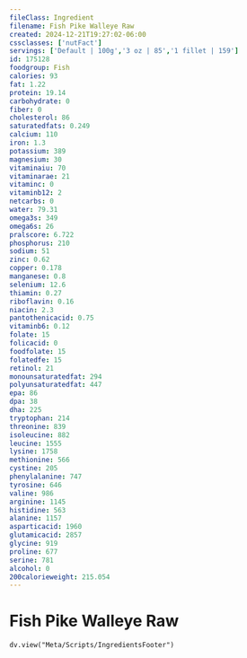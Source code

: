 ```yaml
---
fileClass: Ingredient
filename: Fish Pike Walleye Raw
created: 2024-12-21T19:27:02-06:00
cssclasses: ['nutFact']
servings: ['Default | 100g','3 oz | 85','1 fillet | 159']
id: 175128
foodgroup: Fish
calories: 93
fat: 1.22
protein: 19.14
carbohydrate: 0
fiber: 0
cholesterol: 86
saturatedfats: 0.249
calcium: 110
iron: 1.3
potassium: 389
magnesium: 30
vitaminaiu: 70
vitaminarae: 21
vitaminc: 0
vitaminb12: 2
netcarbs: 0
water: 79.31
omega3s: 349
omega6s: 26
pralscore: 6.722
phosphorus: 210
sodium: 51
zinc: 0.62
copper: 0.178
manganese: 0.8
selenium: 12.6
thiamin: 0.27
riboflavin: 0.16
niacin: 2.3
pantothenicacid: 0.75
vitaminb6: 0.12
folate: 15
folicacid: 0
foodfolate: 15
folatedfe: 15
retinol: 21
monounsaturatedfat: 294
polyunsaturatedfat: 447
epa: 86
dpa: 38
dha: 225
tryptophan: 214
threonine: 839
isoleucine: 882
leucine: 1555
lysine: 1758
methionine: 566
cystine: 205
phenylalanine: 747
tyrosine: 646
valine: 986
arginine: 1145
histidine: 563
alanine: 1157
asparticacid: 1960
glutamicacid: 2857
glycine: 919
proline: 677
serine: 781
alcohol: 0
200calorieweight: 215.054
---
```


# Fish Pike Walleye Raw

```dataviewjs
dv.view("Meta/Scripts/IngredientsFooter")
```